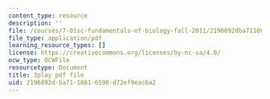 ```yaml
---
content_type: resource
description: ''
file: /courses/7-01sc-fundamentals-of-biology-fall-2011/2196092dba7110816590d72ef9eac6a2_sAD1Xr3-rmI.pdf
file_type: application/pdf
learning_resource_types: []
license: https://creativecommons.org/licenses/by-nc-sa/4.0/
ocw_type: OCWFile
resourcetype: Document
title: 3play pdf file
uid: 2196092d-ba71-1081-6590-d72ef9eac6a2
---
```

